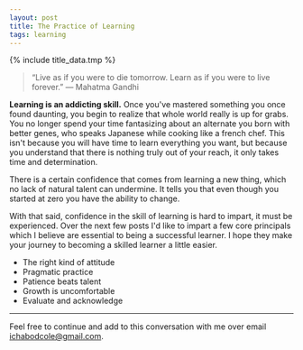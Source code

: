 ```yaml
---
layout: post
title: The Practice of Learning
tags: learning
---
```

{% include title_data.tmp %}

>“Live as if you were to die tomorrow. Learn as if you were to live forever.”
>― Mahatma Gandhi

**Learning is an addicting skill.** Once you've mastered something you once found daunting, you begin to realize that whole world really is up for grabs. You no longer spend your time fantasizing about an alternate you born with better genes, who speaks Japanese while cooking like a french chef. This isn't because you will have time to learn everything you want, but because you understand that there is nothing truly out of your reach, it only takes time and determination.

There is a certain confidence that comes from learning a new thing, which no lack of natural talent can undermine. It tells you that even though you started at zero you have the ability to change.

With that said, confidence in the skill of learning is hard to impart, it must be experienced. Over the next few posts I'd like to impart a few core principals which I believe are essential to being a successful learner. I hope they make your journey to becoming a skilled learner a little easier.

* The right kind of attitude
* Pragmatic practice
* Patience beats talent
* Growth is uncomfortable
* Evaluate and acknowledge

****

Feel free to continue and add to this conversation with me over email <ichabodcole@gmail.com>.
